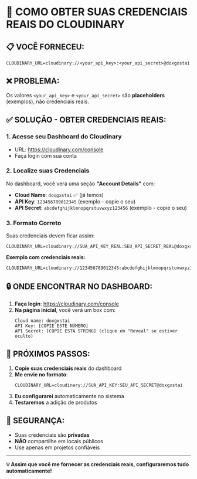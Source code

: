# 🔑 COMO OBTER SUAS CREDENCIAIS REAIS DO CLOUDINARY

## 📋 VOCÊ FORNECEU:
```
CLOUDINARY_URL=cloudinary://<your_api_key>:<your_api_secret>@doxgxstai
```

## ❌ PROBLEMA:
Os valores `<your_api_key>` e `<your_api_secret>` são **placeholders** (exemplos), não credenciais reais.

## ✅ SOLUÇÃO - OBTER CREDENCIAIS REAIS:

### 1. **Acesse seu Dashboard do Cloudinary**
- URL: https://cloudinary.com/console
- Faça login com sua conta

### 2. **Localize suas Credenciais**
No dashboard, você verá uma seção **"Account Details"** com:
- **Cloud Name**: `doxgxstai` ✅ (já temos)
- **API Key**: `123456789012345` (exemplo - copie o seu)
- **API Secret**: `abcdefghijklmnopqrstuvwxyz123456` (exemplo - copie o seu)

### 3. **Formato Correto**
Suas credenciais devem ficar assim:
```
CLOUDINARY_URL=cloudinary://SUA_API_KEY_REAL:SEU_API_SECRET_REAL@doxgxstai
```

**Exemplo com credenciais reais:**
```
CLOUDINARY_URL=cloudinary://123456789012345:abcdefghijklmnopqrstuvwxyz123456@doxgxstai
```

## 🔒 ONDE ENCONTRAR NO DASHBOARD:

1. **Faça login**: https://cloudinary.com/console
2. **Na página inicial**, você verá um box com:
   ```
   Cloud name: doxgxstai
   API Key: [COPIE ESTE NÚMERO]
   API Secret: [COPIE ESTA STRING] (clique em "Reveal" se estiver oculto)
   ```

## 📝 PRÓXIMOS PASSOS:

1. **Copie suas credenciais reais** do dashboard
2. **Me envie no formato**:
   ```
   CLOUDINARY_URL=cloudinary://SUA_API_KEY:SEU_API_SECRET@doxgxstai
   ```
3. **Eu configurarei** automaticamente no sistema
4. **Testaremos** a adição de produtos

## 🔐 SEGURANÇA:
- Suas credenciais são **privadas**
- **NÃO** compartilhe em locais públicos
- Use apenas em projetos confiáveis

---
**💡 Assim que você me fornecer as credenciais reais, configuraremos tudo automaticamente!**